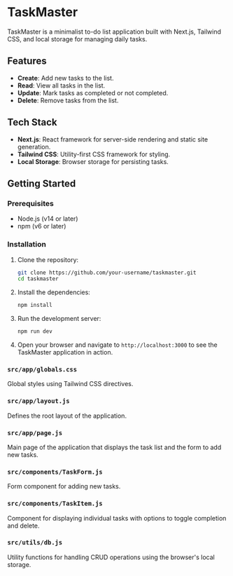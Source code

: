 # TaskMaster

TaskMaster is a minimalist to-do list application built with Next.js, Tailwind CSS, and local storage for managing daily tasks.

## Features

- **Create**: Add new tasks to the list.
- **Read**: View all tasks in the list.
- **Update**: Mark tasks as completed or not completed.
- **Delete**: Remove tasks from the list.

## Tech Stack

- **Next.js**: React framework for server-side rendering and static site generation.
- **Tailwind CSS**: Utility-first CSS framework for styling.
- **Local Storage**: Browser storage for persisting tasks.

## Getting Started

### Prerequisites

- Node.js (v14 or later)
- npm (v6 or later)

### Installation

1. Clone the repository:

   ```bash
   git clone https://github.com/your-username/taskmaster.git
   cd taskmaster
   ```

2. Install the dependencies:

   ```bash
   npm install
   ```

3. Run the development server:

   ```bash
   npm run dev
   ```

4. Open your browser and navigate to `http://localhost:3000` to see the TaskMaster application in action.

### `src/app/globals.css`

Global styles using Tailwind CSS directives.

### `src/app/layout.js`

Defines the root layout of the application.

### `src/app/page.js`

Main page of the application that displays the task list and the form to add new tasks.

### `src/components/TaskForm.js`

Form component for adding new tasks.

### `src/components/TaskItem.js`

Component for displaying individual tasks with options to toggle completion and delete.

### `src/utils/db.js`

Utility functions for handling CRUD operations using the browser's local storage.
